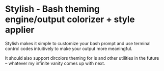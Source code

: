 # Stylish - **Bash theming engine/output colorizer + style applier**

Stylish makes it simple to customize your bash prompt and use terminal control codes intuitively to make your output more meaningful.

It should also support dircolors theming for ls and other utilities in the future – whatever my infinite vanity comes up with next.
